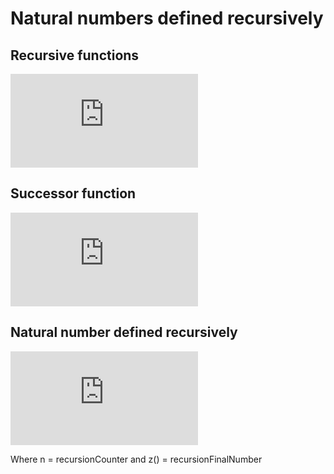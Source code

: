 # Natural numbers defined recursively

## Recursive functions

![](http://latex.codecogs.com/gif.latex?f%5E0%28x%29%20%3D%20x%2C%20%5C%20%5Cforall%20x.%20%5C%5C%20f%5E%7Bi&plus;1%7D%20%3D%20f%28f%5Ei%28x%29%29%2C%20%5C%20%5Cforall%20i%20%5Cge%200)

## Successor function

![](http://latex.codecogs.com/gif.latex?z%28%29%20%3D%200%20%5C%5C%20s%28n%29%20%3D%20n%20&plus;1)

## Natural number defined recursively

![](http://latex.codecogs.com/gif.latex?n%20%3D%20s%5En%28z%28%29%29%20%3D%20s%5En%280%29%2C%20%5C%20n%20%5Cin%20%5Cmathbb%7BN%7D)

Where n = recursionCounter and z() = recursionFinalNumber
